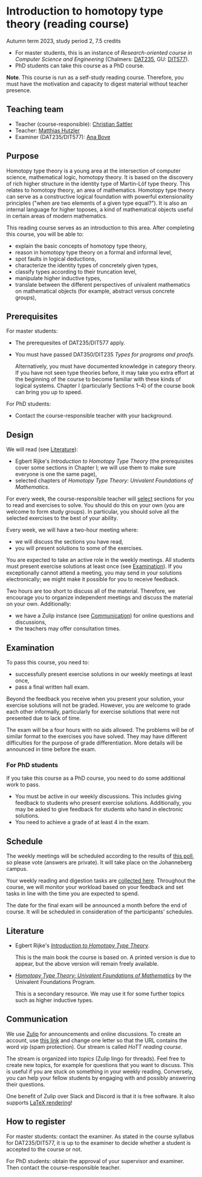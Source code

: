 # Introduction to homotopy type theory (reading course)

Autumn term 2023, study period 2, 7.5 credits

* For master students, this is an instance of *Research-oriented course in Computer Science and Engineering* (Chalmers: [DAT235](https://www.student.chalmers.se/sp/course?course_id=36287), GU: [DIT577](https://kursplaner.gu.se/pdf/kurs/en/DIT577)).
* PhD students can take this course as a PhD course.

**Note**.
This course is run as a self-study reading course.
Therefore, you must have the motivation and capacity to digest material without teacher presence.

## Teaching team

* Teacher (course-responsible): [Christian Sattler](https://www.cse.chalmers.se/~sattler/)
* Teacher: [Matthias Hutzler](https://www.chalmers.se/personer/hutzler/)
* Examiner (DAT235/DIT577): [Ana Bove](https://www.cse.chalmers.se/~bove/)

## Purpose

Homotopy type theory is a young area at the intersection of computer science, mathematical logic, homotopy theory.
It is based on the discovery of rich higher structure in the identity type of Martin-Löf type theory.
This relates to homotopy theory, an area of mathematics.
Homotopy type theory can serve as a constructive logical foundation with powerful extensionality principles ("when are two elements of a given type equal?").
It is also an internal language for higher toposes, a kind of mathematical objects useful in certain areas of modern mathematics.

This reading course serves as an introduction to this area.
After completing this course, you will be able to:

* explain the basic concepts of homotopy type theory,
* reason in homotopy type theory on a formal and informal level,
* spot faults in logical deductions,
* characterize the identity types of concretely given types,
* classify types according to their truncation level,
* manipulate higher inductive types,
* translate between the different perspectives of univalent mathematics on mathematical objects (for example, abstract versus concrete groups),

## Prerequisites

For master students:
* The prerequesites of DAT235/DIT577 apply.
* You must have passed DAT350/DIT235 *Types for programs and proofs*.

  Alternatively, you must have documented knowledge in category theory.
  If you have not seen type theories before, it may take you extra effort at the beginning of the course to become familiar with these kinds of logical systems.
  Chapter I (particularly Sections 1–4) of the course book can bring you up to speed.

For PhD students:
* Contact the course-responsible teacher with your background.

## Design

We will read (see [Literature](#literature)):
* Egbert Rijke's *Introduction to Homotopy Type Theory* (the prerequisites cover some sections in Chapter I; we will use them to make sure everyone is one the same page),
* selected chapters of *Homotopy Type Theory: Univalent Foundations of Mathematics*.

For every week, the course-responsible teacher will [select](schedule.md) sections for you to read and exercises to solve.
You should do this on your own (you are welcome to form study groups).
In particular, you should solve all the selected exercises to the best of your ability.

Every week, we will have a two-hour meeting where:
* we will discuss the sections you have read,
* you will present solutions to some of the exercises.

You are expected to take an active role in the weekly meetings.
All students must present exercise solutions at least once (see [Examination](#examination)).
If you exceptionally cannot attend a meeting, you may send in your solutions electronically; we might make it possible for you to receive feedback.

Two hours are too short to discuss all of the material.
Therefore, we encourage you to organize independent meetings and discuss the material on your own.
Additionally:
* we have a Zulip instance (see [Communication](#communication)) for online questions and discussions,
* the teachers may offer consultation times.

## Examination

To pass this course, you need to:
* successfully present exercise solutions in our weekly meetings at least once,
* pass a final written hall exam.

Beyond the feedback you receive when you present your solution, your exercise solutions will not be graded.
However, you are welcome to grade each other informally, particularly for exercise solutions that were not presented due to lack of time.

The exam will be a four hours with no aids allowed.
The problems will be of similar format to the exercises you have solved.
They may have different difficulties for the purpose of grade differentiation.
More details will be announced in time before the exam.

### For PhD students

If you take this course as a PhD course, you need to do some additional work to pass.
* You must be active in our weekly discussions.
  This includes giving feedback to students who present exercise solutions.
  Additionally, you may be asked to give feedback for students who hand in electronic solutions.
* You need to achieve a grade of at least 4 in the exam.

## Schedule

The weekly meetings will be scheduled according to the results of [this poll](https://choodle.portal.chalmers.se/YZVDfAyYLAyTXKVW), so please vote (answers are private).
It will take place on the Johanneberg campus.

Your weekly reading and digestion tasks are [collected here](schedule.md).
Throughout the course, we will monitor your workload based on your feedback and set tasks in line with the time you are expected to spend.

The date for the final exam will be announced a month before the end of course.
It will be scheduled in consideration of the participants' schedules.

## Literature

* Egbert Rijke's [*Introduction to Homotopy Type Theory*](https://arxiv.org/abs/2212.11082).

  This is the main book the course is based on.
  A printed version is due to appear, but the above version will remain freely available.

* [*Homotopy Type Theory: Univalent Foundations of Mathematics*](https://homotopytypetheory.org/book/) by the Univalent Foundations Program.

  This is a secondary resource.
  We may use it for some further topics such as higher inductive types.

## Communication

We use [Zulip](https://lot.zulipchat.com/#narrow/stream/407220-HoTT-reading-course) for announcements and online discussions.
To create an account, use [this link](https://lot.zulipchat.com/join/tipdqgohyzsxnmxziqumen3q/) and change one letter so that the URL contains the word *vip* (spam protection).
Our stream is called *HoTT reading course*.

The stream is organized into *topics* (Zulip lingo for threads).
Feel free to create new topics, for example for questions that you want to discuss.
This is useful if you are stuck on something in your weekly reading.
Conversely, you can help your fellow students by engaging with and possibly answering their questions.

One benefit of Zulip over Slack and Discord is that it is free software.
It also supports [LaTeX rendering](https://zulip.com/help/latex)!

## How to register

For master students: contact the examiner.
As stated in the course syllabus for DAT235/DIT577, it is up to the examiner to decide whether a student is accepted to the course or not.

For PhD students: obtain the approval of your supervisor and examiner.
Then contact the course-responsible teacher.
